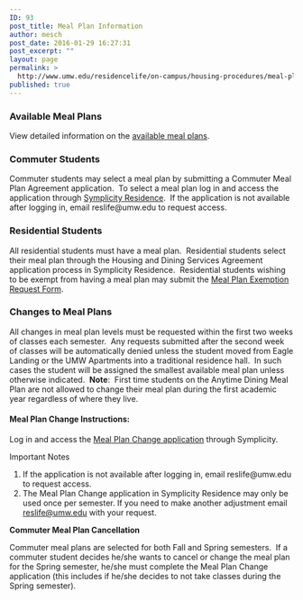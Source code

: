 ```yaml
---
ID: 93
post_title: Meal Plan Information
author: mesch
post_date: 2016-01-29 16:27:31
post_excerpt: ""
layout: page
permalink: >
  http://www.umw.edu/residencelife/on-campus/housing-procedures/meal-plan-information/
published: true
---
```

<h3>Available Meal Plans</h3>
View detailed information on the <a href="https://umw.sodexomyway.com/dining-plans/index.html">available meal plans</a>.
<h3>Commuter Students</h3>
Commuter students may select a meal plan by submitting a Commuter Meal Plan Agreement application.  To select a meal plan log in and access the application through <a href="https://umw-residence.symplicity.com">Symplicity Residence</a>.  If the application is not available after logging in, email reslife@umw.edu to request access.
<h3>Residential Students</h3>
All residential students must have a meal plan.  Residential students select their meal plan through the Housing and Dining Services Agreement application process in Symplicity Residence.  Residential students wishing to be exempt from having a meal plan may submit the <a href="https://orgsync.com/59554/forms/82435">Meal Plan Exemption Request Form</a>.
<h3>Changes to Meal Plans</h3>
All changes in meal plan levels must be requested within the first two weeks of classes each semester.  Any requests submitted after the second week of classes will be automatically denied unless the student moved from Eagle Landing or the UMW Apartments into a traditional residence hall.  In such cases the student will be assigned the smallest available meal plan unless otherwise indicated.  <strong>Note</strong>:  First time students on the Anytime Dining Meal Plan are not allowed to change their meal plan during the first academic year regardless of where they live.
<h4>Meal Plan Change Instructions:</h4>
Log in and access the <a href="https://umw-residence.symplicity.com">Meal Plan Change application</a> through Symplicity.

Important Notes
<ol>
	<li>If the application is not available after logging in, email reslife@umw.edu to request access.</li>
	<li>The Meal Plan Change application in Symplicity Residence may only be used once per semester. If you need to make another adjustment email <a href="mailto:reslife@umw.edu">reslife@umw.edu</a> with your request.</li>
</ol>
<strong>Commuter Meal Plan Cancellation</strong>

Commuter meal plans are selected for both Fall and Spring semesters.  If a commuter student decides he/she wants to cancel or change the meal plan for the Spring semester, he/she must complete the Meal Plan Change application (this includes if he/she decides to not take classes during the Spring semester).